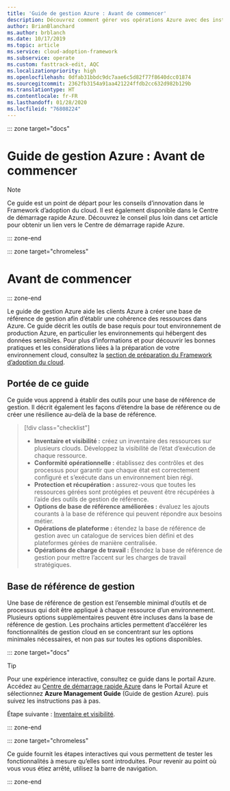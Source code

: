 ```yaml
---
title: 'Guide de gestion Azure : Avant de commencer'
description: Découvrez comment gérer vos opérations Azure avec des instructions pas à pas.
author: BrianBlanchard
ms.author: brblanch
ms.date: 10/17/2019
ms.topic: article
ms.service: cloud-adoption-framework
ms.subservice: operate
ms.custom: fasttrack-edit, AQC
ms.localizationpriority: high
ms.openlocfilehash: 0dfab31bbdc9dc7aae6c5d82f77f8640dcc01874
ms.sourcegitcommit: 2362fb3154a91aa421224ffdb2cc632d982b129b
ms.translationtype: HT
ms.contentlocale: fr-FR
ms.lasthandoff: 01/28/2020
ms.locfileid: "76808224"
---
```

::: zone target="docs"

# <a name="azure-management-guide-before-you-start"></a>Guide de gestion Azure : Avant de commencer

> [!NOTE]
> Ce guide est un point de départ pour les conseils d’innovation dans le Framework d’adoption du cloud. Il est également disponible dans le Centre de démarrage rapide Azure. Découvrez le conseil plus loin dans cet article pour obtenir un lien vers le Centre de démarrage rapide Azure.

::: zone-end

::: zone target="chromeless"

# <a name="before-you-start"></a>Avant de commencer

::: zone-end

Le guide de gestion Azure aide les clients Azure à créer une base de référence de gestion afin d’établir une cohérence des ressources dans Azure. Ce guide décrit les outils de base requis pour tout environnement de production Azure, en particulier les environnements qui hébergent des données sensibles. Pour plus d’informations et pour découvrir les bonnes pratiques et les considérations liées à la préparation de votre environnement cloud, consultez la [section de préparation du Framework d’adoption du cloud](../index.md).

## <a name="scope-of-this-guide"></a>Portée de ce guide

Ce guide vous apprend à établir des outils pour une base de référence de gestion. Il décrit également les façons d’étendre la base de référence ou de créer une résilience au-delà de la base de référence.

> [!div class="checklist"]
>
> - **Inventaire et visibilité :** créez un inventaire des ressources sur plusieurs clouds. Développez la visibilité de l’état d’exécution de chaque ressource.
> - **Conformité opérationnelle :** établissez des contrôles et des processus pour garantir que chaque état est correctement configuré et s’exécute dans un environnement bien régi.
> - **Protection et récupération :** assurez-vous que toutes les ressources gérées sont protégées et peuvent être récupérées à l’aide des outils de gestion de référence.
> - **Options de base de référence améliorées :** évaluez les ajouts courants à la base de référence qui peuvent répondre aux besoins métier.
> - **Opérations de plateforme :** étendez la base de référence de gestion avec un catalogue de services bien défini et des plateformes gérées de manière centralisée.
> - **Opérations de charge de travail :** Étendez la base de référence de gestion pour mettre l’accent sur les charges de travail stratégiques.

## <a name="management-baseline"></a>Base de référence de gestion

Une base de référence de gestion est l’ensemble minimal d’outils et de processus qui doit être appliqué à chaque ressource d’un environnement. Plusieurs options supplémentaires peuvent être incluses dans la base de référence de gestion. Les prochains articles permettent d’accélérer les fonctionnalités de gestion cloud en se concentrant sur les options minimales nécessaires, et non pas sur toutes les options disponibles.

::: zone target="docs"

> [!TIP]
> Pour une expérience interactive, consultez ce guide dans le portail Azure. Accédez au [Centre de démarrage rapide Azure](https://portal.azure.com/?feature.quickstart=true#blade/Microsoft_Azure_Resources/QuickstartCenterBlade) dans le Portail Azure et sélectionnez **Azure Management Guide** (Guide de gestion Azure). puis suivez les instructions pas à pas.

Étape suivante : [Inventaire et visibilité](./inventory.md).

::: zone-end

::: zone target="chromeless"

Ce guide fournit les étapes interactives qui vous permettent de tester les fonctionnalités à mesure qu’elles sont introduites. Pour revenir au point où vous vous étiez arrêté, utilisez la barre de navigation.

::: zone-end
